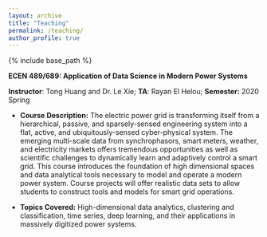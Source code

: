 ```yaml
---
layout: archive
title: "Teaching"
permalink: /teaching/
author_profile: true
---
```


{% include base_path %}

**ECEN 489/689: Application of Data Science in Modern Power Systems**

**Instructor**: Tong Huang and Dr. Le Xie; **TA**: Rayan El Helou; **Semester:** 2020 Spring

* **Course Description:** The electric power grid is transforming itself from a hierarchical, passive, and sparsely-sensed engineering system into a flat, active, and ubiquitously-sensed cyber-physical system. The emerging multi-scale data from synchrophasors, smart meters, weather, and electricity markets offers tremendous opportunities as well as scientific challenges to dynamically learn and adaptively control a smart grid. This course introduces the foundation of high dimensional spaces and data analytical tools necessary to model and operate a modern power system. Course projects will offer realistic data sets to allow students to construct tools and models for smart grid operations. 

* **Topics Covered:** High-dimensional data analytics, clustering and classification, time series, deep learning, and their applications in massively digitized power systems.
